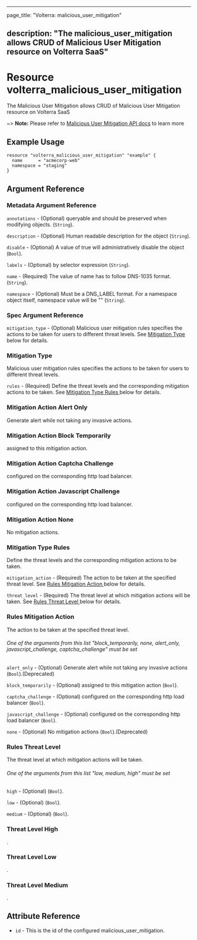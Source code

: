 ---

page_title: "Volterra: malicious_user_mitigation"

description: "The malicious_user_mitigation allows CRUD of Malicious User Mitigation resource on Volterra SaaS"
---------------------------------------------------------------------------------------------------------------

Resource volterra_malicious_user_mitigation
===========================================

The Malicious User Mitigation allows CRUD of Malicious User Mitigation resource on Volterra SaaS

~> **Note:** Please refer to [Malicious User Mitigation API docs](https://docs.cloud.f5.com/docs/api/malicious-user-mitigation) to learn more

Example Usage
-------------

```hcl
resource "volterra_malicious_user_mitigation" "example" {
  name      = "acmecorp-web"
  namespace = "staging"
}

```

Argument Reference
------------------

### Metadata Argument Reference

`annotations` - (Optional) queryable and should be preserved when modifying objects. (`String`).

`description` - (Optional) Human readable description for the object (`String`).

`disable` - (Optional) A value of true will administratively disable the object (`Bool`).

`labels` - (Optional) by selector expression (`String`).

`name` - (Required) The value of name has to follow DNS-1035 format. (`String`).

`namespace` - (Optional) Must be a DNS_LABEL format. For a namespace object itself, namespace value will be "" (`String`).

### Spec Argument Reference

`mitigation_type` - (Optional) Malicious user mitigation rules specifies the actions to be taken for users to different threat levels. See [Mitigation Type ](#mitigation-type) below for details.

### Mitigation Type

Malicious user mitigation rules specifies the actions to be taken for users to different threat levels.

`rules` - (Required) Define the threat levels and the corresponding mitigation actions to be taken. See [Mitigation Type Rules ](#mitigation-type-rules) below for details.

### Mitigation Action Alert Only

Generate alert while not taking any invasive actions.

### Mitigation Action Block Temporarily

assigned to this mitigation action.

### Mitigation Action Captcha Challenge

configured on the corresponding http load balancer.

### Mitigation Action Javascript Challenge

configured on the corresponding http load balancer.

### Mitigation Action None

No mitigation actions.

### Mitigation Type Rules

Define the threat levels and the corresponding mitigation actions to be taken.

`mitigation_action` - (Required) The action to be taken at the specified threat level. See [Rules Mitigation Action ](#rules-mitigation-action) below for details.

`threat_level` - (Required) The threat level at which mitigation actions will be taken. See [Rules Threat Level ](#rules-threat-level) below for details.

### Rules Mitigation Action

The action to be taken at the specified threat level.

###### One of the arguments from this list "block_temporarily, none, alert_only, javascript_challenge, captcha_challenge" must be set

`alert_only` - (Optional) Generate alert while not taking any invasive actions (`Bool`).(Deprecated)

`block_temporarily` - (Optional) assigned to this mitigation action (`Bool`).

`captcha_challenge` - (Optional) configured on the corresponding http load balancer (`Bool`).

`javascript_challenge` - (Optional) configured on the corresponding http load balancer (`Bool`).

`none` - (Optional) No mitigation actions (`Bool`).(Deprecated)

### Rules Threat Level

The threat level at which mitigation actions will be taken.

###### One of the arguments from this list "low, medium, high" must be set

`high` - (Optional) (`Bool`).

`low` - (Optional) (`Bool`).

`medium` - (Optional) (`Bool`).

### Threat Level High

.

### Threat Level Low

.

### Threat Level Medium

.

Attribute Reference
-------------------

-	`id` - This is the id of the configured malicious_user_mitigation.
